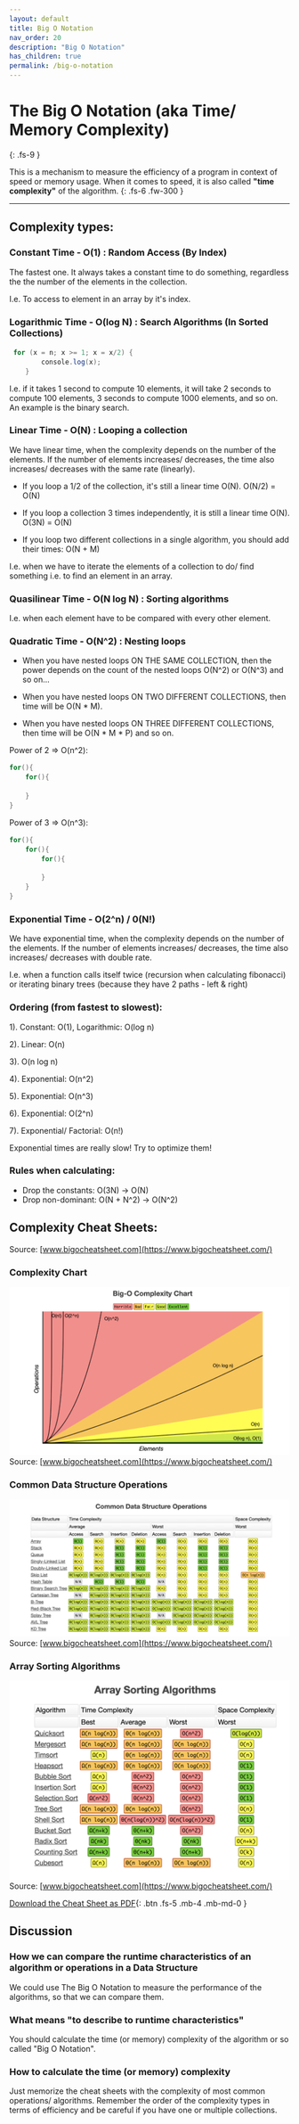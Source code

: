 ```yaml
---
layout: default
title: Big O Notation
nav_order: 20
description: "Big O Notation"
has_children: true
permalink: /big-o-notation
---
```


# The Big O Notation (aka Time/ Memory Complexity)
{: .fs-9 }

This is a mechanism to measure the efficiency of a program in context of speed or memory usage.
When it comes to speed, it is also called **"time complexity"** of the algorithm.
{: .fs-6 .fw-300 }

---

## Complexity types:
### Constant Time - O(1) : Random Access (By Index)
The fastest one. It always takes a constant time to do something, regardless the the number of the elements in the collection. 

I.e. To access to element in an array by it's index.

### Logarithmic Time - O(log N) : Search Algorithms (In Sorted Collections)
```java
 for (x = n; x >= 1; x = x/2) {
        console.log(x);
    }
```
I.e. if it takes 1 second to compute 10 elements, it will take 2 seconds to compute 100 elements, 
3 seconds to compute 1000 elements, and so on. An example is the binary search.

### Linear Time - O(N) : Looping a collection
We have linear time, when the complexity depends on the number of the elements. If the number of elements increases/ decreases, 
the time also increases/ decreases with the same rate (linearly).

- If you loop a 1/2 of the collection, it's still a linear time O(N). O(N/2) = O(N)

- If you loop a collection 3 times independently, it is still a linear time O(N). O(3N) = O(N)

- If you loop two different collections in a single algorithm, you should add their times: O(N + M)

I.e. when we have to iterate the elements of a collection to do/ find something i.e. to find an element in an array.

### Quasilinear Time - O(N log N) : Sorting algorithms

I.e. when each element have to be compared with every other element.

### Quadratic Time - O(N^2) : Nesting loops
- When you have nested loops ON THE SAME COLLECTION, then the power depends on the count of the nested loops O(N^2) or O(N^3) and so on...

- When you have nested loops ON TWO DIFFERENT COLLECTIONS, then time will be O(N * M).

- When you have nested loops ON THREE DIFFERENT COLLECTIONS, then time will be O(N * M * P) and so on.

Power of 2 => O(n^2):
```java
for(){
    for(){
    
    }
}
```

Power of 3 => O(n^3):
```java
for(){
    for(){
        for(){
        
        }
    }
}
```
### Exponential Time - O(2^n) / 0(N!)
We have exponential time, when the complexity depends on the number of the elements. If the number of elements increases/ decreases, 
the time also increases/ decreases with double rate.

I.e. when a function calls itself twice (recursion when calculating fibonacci) or iterating binary trees (because they have 2 paths - left & right)


### Ordering (from fastest to slowest):
1). Constant: O(1), Logarithmic: O(log n)

2). Linear: O(n)

3). O(n log n)

4). Exponential: O(n^2) 

5). Exponential: O(n^3) 

6). Exponential: O(2^n)

7). Exponential/ Factorial: O(n!)

Exponential times are really slow! Try to optimize them!

### Rules when calculating:
* Drop the constants: O(3N) -> O(N)
* Drop non-dominant: O(N + N^2) -> O(N^2)

## Complexity Cheat Sheets:
Source: [www.bigocheatsheet.com](https://www.bigocheatsheet.com/)

### Complexity Chart
![Complexity Chart](images/bigO_complexity.png)
Source: [www.bigocheatsheet.com](https://www.bigocheatsheet.com/)

### Common Data Structure Operations
![Common Data Structure Operations](images/ds-complexity.png)
Source: [www.bigocheatsheet.com](https://www.bigocheatsheet.com/)

### Array Sorting Algorithms
![Array Sorting Algorithms](images/array-complexity-sorting-alg.png)
Source: [www.bigocheatsheet.com](https://www.bigocheatsheet.com/)


[Download the Cheat Sheet as PDF](http://www.souravsengupta.com/cds2016/lectures/Complexity_Cheatsheet.pdf){: .btn .fs-5 .mb-4 .mb-md-0 }

## Discussion

### How we can compare the runtime characteristics of an algorithm or operations in a Data Structure
We could use The Big O Notation to measure the performance of the algorithms, so that we can compare them.

### What means "to describe to runtime characteristics"
You should calculate the time (or memory) complexity of the algorithm or so called "Big O Notation".

### How to calculate the time (or memory) complexity
Just memorize the cheat sheets with the complexity of most common operations/ algorithms.
Remember the order of the complexity types in terms of efficiency and be careful if you have one or multiple collections.